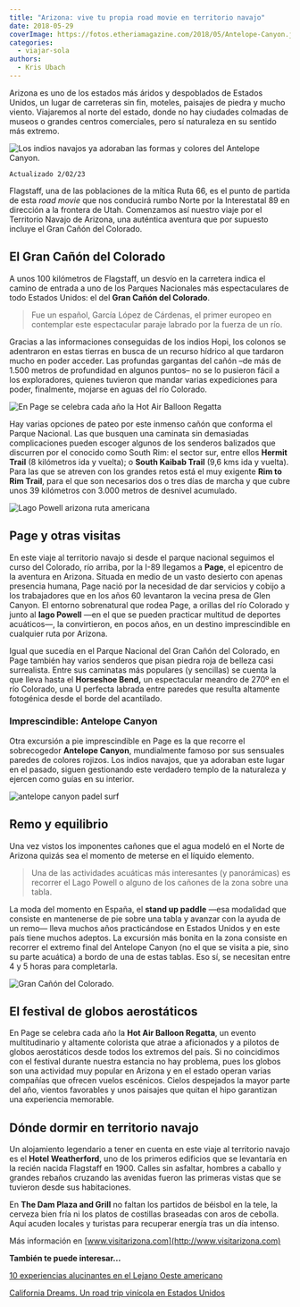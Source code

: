 ```yaml
---
title: "Arizona: vive tu propia road movie en territorio navajo"
date: 2018-05-29
coverImage: https://fotos.etheriamagazine.com/2018/05/Antelope-Canyon.jpg
categories: 
  - viajar-sola
authors: 
  - Kris Ubach
---
```


Arizona es uno de los estados más áridos y despoblados de Estados Unidos, un lugar de 
carreteras sin fin, moteles, paisajes de piedra y mucho viento. Viajaremos al norte del 
estado, donde no hay ciudades colmadas de museos o grandes centros comerciales, pero sí 
naturaleza en su sentido más extremo. 

![Los indios navajos ya adoraban las formas y colores del Antelope Canyon.](https://fotos.etheriamagazine.com/2018/05/Antelope-Canyon.jpg "Los indios navajos ya adoraban las formas y colores del Antelope Canyon.")

```
Actualizado 2/02/23
```

Flagstaff, una de las poblaciones de la mítica Ruta 66, es el punto de partida de esta 
_road movie_ que nos conducirá rumbo Norte por la Interestatal 89 en dirección a la 
frontera de Utah. Comenzamos así nuestro viaje por el Territorio Navajo de Arizona, una 
auténtica aventura que por supuesto incluye el Gran Cañón del Colorado. 

## El Gran Cañón del Colorado

A unos 100 kilómetros de Flagstaff, un desvío en la carretera indica el camino de 
entrada a uno de los Parques Nacionales más espectaculares de todo Estados Unidos: el 
del **Gran Cañón del Colorado**. 

> Fue un español, García López de Cárdenas, el primer europeo en contemplar este 
> espectacular paraje labrado por la fuerza de un río. 

Gracias a las informaciones conseguidas de los indios Hopi, los colonos se adentraron en 
estas tierras en busca de un recurso hídrico al que tardaron mucho en poder acceder. Las 
profundas gargantas del cañón –de más de 1.500 metros de profundidad en algunos puntos– 
no se lo pusieron fácil a los exploradores, quienes tuvieron que mandar varias 
expediciones para poder, finalmente, mojarse en aguas del río Colorado. 

![En Page se celebra cada año la Hot Air Balloon Regatta](https://fotos.etheriamagazine.com/2018/05/globos.jpg "En Page se celebra cada año la Hot Air Balloon Regatta")

Hay varias opciones de pateo por este inmenso cañón que conforma el Parque Nacional. Las 
que busquen una caminata sin demasiadas complicaciones pueden escoger algunos de los 
senderos balizados que discurren por el conocido como South Rim: el sector sur, entre 
ellos **Hermit Trail** (8 kilómetros ida y vuelta); o **South Kaibab Trail** (9,6 kms 
ida y vuelta). Para las que se atreven con los grandes retos está el muy exigente **Rim 
to Rim Trail**, para el que son necesarios dos o tres días de marcha y que cubre unos 39 
kilómetros con 3.000 metros de desnivel acumulado. 

![Lago Powell arizona ruta americana](https://fotos.etheriamagazine.com/2018/05/Lago-Powell-Kris-Ubach.jpg "En el lago Powell se pueden practicar diversos deportes acuáticos.")

## Page y otras visitas

En este viaje al territorio navajo si desde el parque nacional seguimos el curso del 
Colorado, río arriba, por la I-89 llegamos a **Page**, el epicentro de la aventura en 
Arizona. Situada en medio de un vasto desierto con apenas presencia humana, Page nació 
por la necesidad de dar servicios y cobijo a los trabajadores que en los años 60 
levantaron la vecina presa de Glen Canyon. El entorno sobrenatural que rodea Page, a 
orillas del río Colorado y junto al **lago Powell** —en el que se pueden practicar 
multitud de deportes acuáticos—, la convirtieron, en pocos años, en un destino 
imprescindible en cualquier ruta por Arizona. 

Igual que sucedía en el Parque Nacional del Gran Cañón del Colorado, en Page también hay 
varios senderos que pisan piedra roja de belleza casi surrealista. Entre sus caminatas 
más populares (y sencillas) se cuenta la que lleva hasta el **Horseshoe Bend,** un 
espectacular meandro de 270º en el río Colorado, una U perfecta labrada entre paredes 
que resulta altamente fotogénica desde el borde del acantilado. 

### Imprescindible: Antelope Canyon

Otra excursión a pie imprescindible en Page es la que recorre el sobrecogedor **Antelope 
Canyon**, mundialmente famoso por sus sensuales paredes de colores rojizos. Los indios 
navajos, que ya adoraban este lugar en el pasado, siguen gestionando este verdadero 
templo de la naturaleza y ejercen como guías en su interior. 

![antelope canyon padel surf](https://fotos.etheriamagazine.com/2018/05/paddelsurf.jpg "La excursión en stand up paddle más bonita consiste en recorrer el extremo final del Antelope Canyon.")

## Remo y equilibrio

Una vez vistos los imponentes cañones que el agua modeló en el Norte de Arizona quizás 
sea el momento de meterse en el líquido elemento. 

> Una de las actividades acuáticas más interesantes (y panorámicas) es recorrer el Lago 
> Powell o alguno de los cañones de la zona sobre una tabla. 

La moda del momento en España, el **stand up paddle** —esa modalidad que consiste en 
mantenerse de pie sobre una tabla y avanzar con la ayuda de un remo— lleva muchos años 
practicándose en Estados Unidos y en este país tiene muchos adeptos. La excursión más 
bonita en la zona consiste en recorrer el extremo final del Antelope Canyon (no el que 
se visita a pie, sino su parte acuática) a bordo de una de estas tablas. Eso sí, se 
necesitan entre 4 y 5 horas para completarla. 

![Gran Cañón del Colorado.](https://fotos.etheriamagazine.com/2018/05/Gran-canon-colorado.jpg "Gran Cañón del Colorado. © Omer Nezih")

## El festival de globos aerostáticos

En Page se celebra cada año la **Hot Air Balloon Regatta**, un evento multitudinario y 
altamente colorista que atrae a aficionados y a pilotos de globos aerostáticos desde 
todos los extremos del país. Si no coincidimos con el festival durante nuestra estancia 
no hay problema, pues los globos son una actividad muy popular en Arizona y en el estado 
operan varias compañías que ofrecen vuelos escénicos. Cielos despejados la mayor parte 
del año, vientos favorables y unos paisajes que quitan el hipo garantizan una 
experiencia memorable. 

## Dónde dormir en territorio navajo

Un alojamiento legendario a tener en cuenta en este viaje al territorio navajo es el 
**Hotel Weatherford**, uno de los primeros edificios que se levantaría en la recién 
nacida Flagstaff en 1900. Calles sin asfaltar, hombres a caballo y grandes rebaños 
cruzando las avenidas fueron las primeras vistas que se tuvieron desde sus habitaciones. 

En **The Dam Plaza and Grill** no faltan los partidos de béisbol en la tele, la cerveza 
bien fría ni los platos de costillas braseadas con aros de cebolla. Aquí acuden locales 
y turistas para recuperar energía tras un día intenso. 

Más información en [www.visitarizona.com](http://www.visitarizona.com) 

**También te puede interesar...** 

[10 experiencias alucinantes en el Lejano Oeste 
americano](https://etheriamagazine.com/2019/07/18/ruta-california-por-el-lejano-oeste-americano/) 

[California Dreams. Un road trip vinícola en Estados 
Unidos](https://etheriamagazine.com/2020/01/06/ruta-enoturismo-con-amigas-california-napa-valley-sonoma/)

